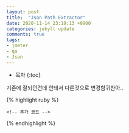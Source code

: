 ```yaml
---
layout: post
title:  "Json Path Extractor"
date: 2020-11-14 23:19:13 +0900
categories: jekyll update
comments: true
tags:
- jmeter
- qa
- Json
---
```

* 목차
{:toc}

기존에 잘되던건데 안돼서 다른것으로 변경함귀찬아..

{% highlight ruby %}
</div>
  <!-- 추가 코드 -->
      </div>
    </div>
    
    <!-- 추가 코드 -->

<script type="text/javascript">
  $(document).ready(function(){
     var tag = null;
     $("h1,h2,h3,h4,h5,h6").not(".subtitle").not(".post-title").not(".index").each(function(i,item){
       tag = $(item).get(0).localName;
       $(item).attr("id","content_"+i);
       $("#toc").append('<a class="new'+tag+'" href="#content_'+i+'">'+$(this).text()+'</a></br>');
     });
 
     if(tag !=null ){
       $(".newh1").css("margin-left",0);
       $(".newh2").css("margin-left",20);
       $(".newh3").css("margin-left",40);
       $(".newh4").css("margin-left",60);
       $(".newh5").css("margin-left",80);
       $(".newh6").css("margin-left",100);
 
       $("#toc").attr('hidden', false);
     }
  });
 </script>
 <!-- 추가 코드 -->
{% endhighlight %}
